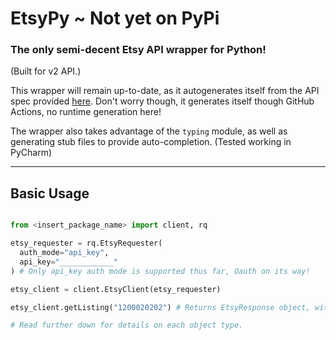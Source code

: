# EtsyPy ~ Not yet on PyPi

### The only semi-decent Etsy API wrapper for Python!
(Built for v2 API.)

This wrapper will remain up-to-date, as it autogenerates itself from the API spec provided [here](https://openapi.etsy.com/v2/).
Don't worry though, it generates itself though GitHub Actions, no runtime generation here!

The wrapper also takes advantage of the `typing` module, as well as generating stub files to provide auto-completion. (Tested working in PyCharm)

---------------------------------------------------------------------------------------------------------------------------------------------

## Basic Usage

```python

from <insert_package_name> import client, rq

etsy_requester = rq.EtsyRequester(
  auth_mode="api_key", 
  api_key="____________"
) # Only api_key auth mode is supported thus far, Oauth on its way!

etsy_client = client.EtsyClient(etsy_requester)

etsy_client.getListing("1200020202") # Returns EtsyResponse object, with attr response, type: requests.Response

# Read further down for details on each object type.
```
